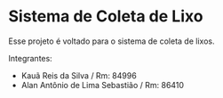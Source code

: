 # Sistema de Coleta de Lixo
Esse projeto é voltado para o sistema de coleta de lixos.

Integrantes:
- Kauã Reis da Silva / Rm: 84996
- Alan Antônio de Lima Sebastião / Rm: 86410

